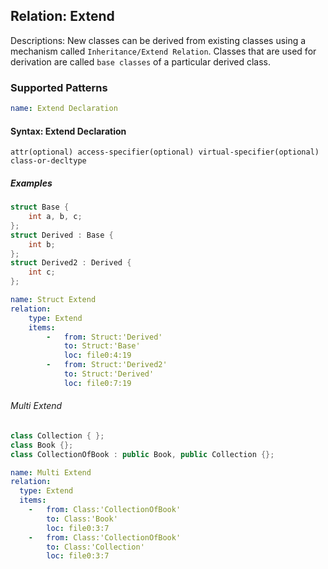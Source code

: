 ## Relation: Extend
Descriptions: New classes can be derived from existing classes using a mechanism called `Inheritance/Extend Relation`. Classes that are used for derivation are called `base classes` of a particular derived class. 

### Supported Patterns
```yaml
name: Extend Declaration
```
#### Syntax: Extend Declaration
```text
attr(optional) access-specifier(optional) virtual-specifier(optional) class-or-decltype		
```

##### Examples

```cpp
struct Base {
    int a, b, c;
};
struct Derived : Base {
    int b;
};
struct Derived2 : Derived {
    int c;
};
```

```yaml
name: Struct Extend 
relation:
    type: Extend
    items:
        -   from: Struct:'Derived'
            to: Struct:'Base'
            loc: file0:4:19
        -   from: Struct:'Derived2'
            to: Struct:'Derived'
            loc: file0:7:19
```


###### Multi Extend

```cpp
class Collection { };
class Book {};
class CollectionOfBook : public Book, public Collection {};
```


```yaml
name: Multi Extend
relation:
  type: Extend
  items:
    -   from: Class:'CollectionOfBook'
        to: Class:'Book'
        loc: file0:3:7
    -   from: Class:'CollectionOfBook'
        to: Class:'Collection'
        loc: file0:3:7
```